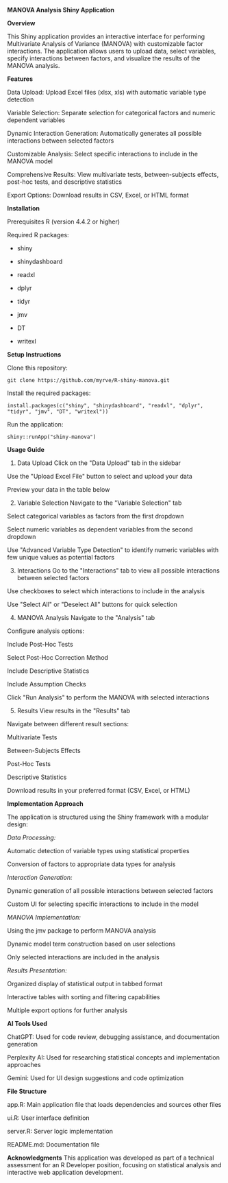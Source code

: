 **MANOVA Analysis Shiny Application**

**Overview**

This Shiny application provides an interactive interface for performing Multivariate Analysis of Variance (MANOVA) with customizable factor interactions. The application allows users to upload data, select variables, specify interactions between factors, and visualize the results of the MANOVA analysis.

**Features**

Data Upload: Upload Excel files (xlsx, xls) with automatic variable type detection

Variable Selection: Separate selection for categorical factors and numeric dependent variables

Dynamic Interaction Generation: Automatically generates all possible interactions between selected factors

Customizable Analysis: Select specific interactions to include in the MANOVA model

Comprehensive Results: View multivariate tests, between-subjects effects, post-hoc tests, and descriptive statistics

Export Options: Download results in CSV, Excel, or HTML format

**Installation**

Prerequisites
R (version 4.4.2 or higher)

Required R packages:

- shiny

- shinydashboard

- readxl

- dplyr

- tidyr

- jmv

- DT

- writexl

**Setup Instructions**

Clone this repository:
```
git clone https://github.com/myrve/R-shiny-manova.git
```
Install the required packages:
```
install.packages(c("shiny", "shinydashboard", "readxl", "dplyr", "tidyr", "jmv", "DT", "writexl"))
```
Run the application:
```
shiny::runApp("shiny-manova")
```
**Usage Guide**

1. Data Upload
Click on the "Data Upload" tab in the sidebar

Use the "Upload Excel File" button to select and upload your data

Preview your data in the table below

2. Variable Selection
Navigate to the "Variable Selection" tab

Select categorical variables as factors from the first dropdown

Select numeric variables as dependent variables from the second dropdown

Use "Advanced Variable Type Detection" to identify numeric variables with few unique values as potential factors

3. Interactions
Go to the "Interactions" tab to view all possible interactions between selected factors

Use checkboxes to select which interactions to include in the analysis

Use "Select All" or "Deselect All" buttons for quick selection

4. MANOVA Analysis
Navigate to the "Analysis" tab

Configure analysis options:

Include Post-Hoc Tests

Select Post-Hoc Correction Method

Include Descriptive Statistics

Include Assumption Checks

Click "Run Analysis" to perform the MANOVA with selected interactions

5. Results
View results in the "Results" tab

Navigate between different result sections:

Multivariate Tests

Between-Subjects Effects

Post-Hoc Tests

Descriptive Statistics

Download results in your preferred format (CSV, Excel, or HTML)

**Implementation Approach**

The application is structured using the Shiny framework with a modular design:

*Data Processing:*

Automatic detection of variable types using statistical properties

Conversion of factors to appropriate data types for analysis

*Interaction Generation:*

Dynamic generation of all possible interactions between selected factors

Custom UI for selecting specific interactions to include in the model

*MANOVA Implementation:*

Using the jmv package to perform MANOVA analysis

Dynamic model term construction based on user selections

Only selected interactions are included in the analysis

*Results Presentation:*

Organized display of statistical output in tabbed format

Interactive tables with sorting and filtering capabilities

Multiple export options for further analysis

**AI Tools Used**

ChatGPT: Used for code review, debugging assistance, and documentation generation

Perplexity AI: Used for researching statistical concepts and implementation approaches

Gemini: Used for UI design suggestions and code optimization

**File Structure**

app.R: Main application file that loads dependencies and sources other files

ui.R: User interface definition

server.R: Server logic implementation

README.md: Documentation file

**Acknowledgments**
This application was developed as part of a technical assessment for an R Developer position, focusing on statistical analysis and interactive web application development.
